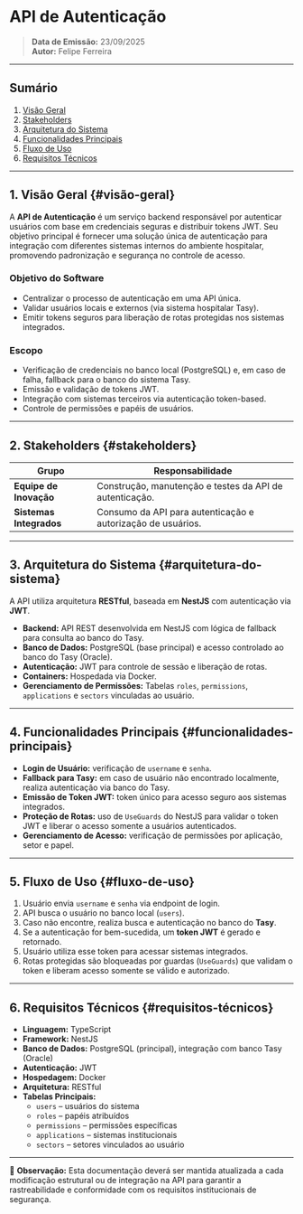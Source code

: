 # API de Autenticação 

> **Data de Emissão:** 23/09/2025  
> **Autor:** Felipe Ferreira

---

## Sumário
1. [Visão Geral](#visão-geral)  
2. [Stakeholders](#stakeholders)  
3. [Arquitetura do Sistema](#arquitetura-do-sistema)  
4. [Funcionalidades Principais](#funcionalidades-principais)  
5. [Fluxo de Uso](#fluxo-de-uso)  
6. [Requisitos Técnicos](#requisitos-técnicos)

---

## 1. Visão Geral {#visão-geral}
A **API de Autenticação** é um serviço backend responsável por autenticar usuários com base em credenciais seguras e distribuir tokens JWT. Seu objetivo principal é fornecer uma solução única de autenticação para integração com diferentes sistemas internos do ambiente hospitalar, promovendo padronização e segurança no controle de acesso.

### Objetivo do Software
- Centralizar o processo de autenticação em uma API única.  
- Validar usuários locais e externos (via sistema hospitalar Tasy).  
- Emitir tokens seguros para liberação de rotas protegidas nos sistemas integrados.

### Escopo
- Verificação de credenciais no banco local (PostgreSQL) e, em caso de falha, fallback para o banco do sistema Tasy.  
- Emissão e validação de tokens JWT.  
- Integração com sistemas terceiros via autenticação token-based.  
- Controle de permissões e papéis de usuários.

---

## 2. Stakeholders {#stakeholders}

| Grupo                     | Responsabilidade                                                                 |
|---------------------------|----------------------------------------------------------------------------------|
| **Equipe de Inovação**   | Construção, manutenção e testes da API de autenticação.                        |
| **Sistemas Integrados**         | Consumo da API para autenticação e autorização de usuários.                   |

---

## 3. Arquitetura do Sistema {#arquitetura-do-sistema}
A API utiliza arquitetura **RESTful**, baseada em **NestJS** com autenticação via **JWT**.

- **Backend:** API REST desenvolvida em NestJS com lógica de fallback para consulta ao banco do Tasy.  
- **Banco de Dados:** PostgreSQL (base principal) e acesso controlado ao banco do Tasy (Oracle).  
- **Autenticação:** JWT para controle de sessão e liberação de rotas.  
- **Containers:** Hospedada via Docker.  
- **Gerenciamento de Permissões:** Tabelas `roles`, `permissions`, `applications` e `sectors` vinculadas ao usuário.

---

## 4. Funcionalidades Principais {#funcionalidades-principais}
- **Login de Usuário:** verificação de `username` e `senha`.  
- **Fallback para Tasy:** em caso de usuário não encontrado localmente, realiza autenticação via banco do Tasy.  
- **Emissão de Token JWT:** token único para acesso seguro aos sistemas integrados.  
- **Proteção de Rotas:** uso de `UseGuards` do NestJS para validar o token JWT e liberar o acesso somente a usuários autenticados.  
- **Gerenciamento de Acesso:** verificação de permissões por aplicação, setor e papel.

---

## 5. Fluxo de Uso {#fluxo-de-uso}
1. Usuário envia `username` e `senha` via endpoint de login.  
2. API busca o usuário no banco local (`users`).  
3. Caso não encontre, realiza busca e autenticação no banco do **Tasy**.  
4. Se a autenticação for bem-sucedida, um **token JWT** é gerado e retornado.  
5. Usuário utiliza esse token para acessar sistemas integrados.  
6. Rotas protegidas são bloqueadas por guardas (`UseGuards`) que validam o token e liberam acesso somente se válido e autorizado.  

---

## 6. Requisitos Técnicos {#requisitos-técnicos}
- **Linguagem:** TypeScript  
- **Framework:** NestJS  
- **Banco de Dados:** PostgreSQL (principal), integração com banco Tasy (Oracle)  
- **Autenticação:** JWT  
- **Hospedagem:** Docker  
- **Arquitetura:** RESTful  
- **Tabelas Principais:**  
  - `users` – usuários do sistema  
  - `roles` – papéis atribuídos  
  - `permissions` – permissões específicas 
  - `applications` – sistemas institucionais
  - `sectors` – setores vinculados ao usuário  

---

📌 **Observação:** Esta documentação deverá ser mantida atualizada a cada modificação estrutural ou de integração na API para garantir a rastreabilidade e conformidade com os requisitos institucionais de segurança.
